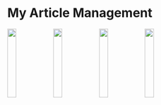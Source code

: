 # My Article Management
<img align="left" width="20%" src="https://user-images.githubusercontent.com/48061933/102461368-db0a3880-407a-11eb-9176-532f77ddb1c0.jpg" />
<img align="left" width="20%" src="https://user-images.githubusercontent.com/48061933/102461351-d6458480-407a-11eb-977c-d5d7732f83e1.jpg" />
<img align="left" width="20%" src="https://user-images.githubusercontent.com/48061933/102461367-da71a200-407a-11eb-9e08-83439e32a6d5.jpg" />
<img align="left" width="20%" src="https://user-images.githubusercontent.com/48061933/102461363-d9d90b80-407a-11eb-8d90-8139f4b6aefc.jpg" />
